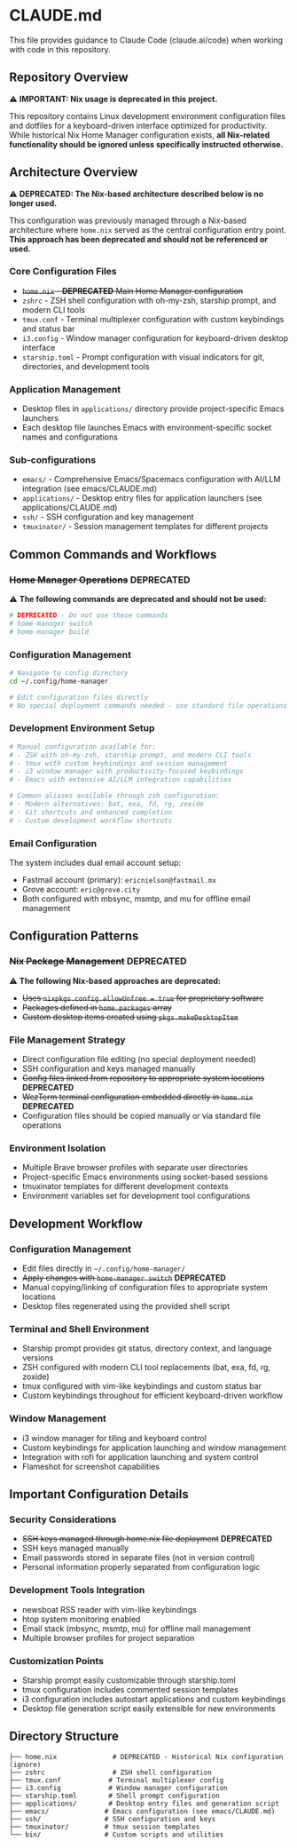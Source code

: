 # CLAUDE.md

This file provides guidance to Claude Code (claude.ai/code) when working with code in this repository.

## Repository Overview

⚠️ **IMPORTANT: Nix usage is deprecated in this project.**

This repository contains Linux development environment configuration files and dotfiles for a keyboard-driven interface optimized for productivity. While historical Nix Home Manager configuration exists, **all Nix-related functionality should be ignored unless specifically instructed otherwise.**

## Architecture Overview

⚠️ **DEPRECATED: The Nix-based architecture described below is no longer used.** 

This configuration was previously managed through a Nix-based architecture where `home.nix` served as the central configuration entry point. **This approach has been deprecated and should not be referenced or used.**

### Core Configuration Files
- ~~`home.nix` - **DEPRECATED** Main Home Manager configuration~~
- `zshrc` - ZSH shell configuration with oh-my-zsh, starship prompt, and modern CLI tools
- `tmux.conf` - Terminal multiplexer configuration with custom keybindings and status bar
- `i3.config` - Window manager configuration for keyboard-driven desktop interface
- `starship.toml` - Prompt configuration with visual indicators for git, directories, and development tools

### Application Management
- Desktop files in `applications/` directory provide project-specific Emacs launchers
- Each desktop file launches Emacs with environment-specific socket names and configurations

### Sub-configurations
- `emacs/` - Comprehensive Emacs/Spacemacs configuration with AI/LLM integration (see emacs/CLAUDE.md)
- `applications/` - Desktop entry files for application launchers (see applications/CLAUDE.md)
- `ssh/` - SSH configuration and key management
- `tmuxinator/` - Session management templates for different projects

## Common Commands and Workflows

### ~~Home Manager Operations~~ **DEPRECATED**
⚠️ **The following commands are deprecated and should not be used:**
```bash
# DEPRECATED - Do not use these commands
# home-manager switch
# home-manager build
```

### Configuration Management
```bash
# Navigate to config directory
cd ~/.config/home-manager

# Edit configuration files directly
# No special deployment commands needed - use standard file operations
```

### Development Environment Setup
```bash
# Manual configuration available for:
# - ZSH with oh-my-zsh, starship prompt, and modern CLI tools
# - tmux with custom keybindings and session management
# - i3 window manager with productivity-focused keybindings
# - Emacs with extensive AI/LLM integration capabilities

# Common aliases available through zsh configuration:
# - Modern alternatives: bat, exa, fd, rg, zoxide
# - Git shortcuts and enhanced completion
# - Custom development workflow shortcuts
```

### Email Configuration
The system includes dual email account setup:
- Fastmail account (primary): `ericnielson@fastmail.mx`
- Grove account: `eric@grove.city`
- Both configured with mbsync, msmtp, and mu for offline email management

## Configuration Patterns

### ~~Nix Package Management~~ **DEPRECATED**
⚠️ **The following Nix-based approaches are deprecated:**
- ~~Uses `nixpkgs.config.allowUnfree = true` for proprietary software~~
- ~~Packages defined in `home.packages` array~~
- ~~Custom desktop items created using `pkgs.makeDesktopItem`~~

### File Management Strategy
- Direct configuration file editing (no special deployment needed)
- SSH configuration and keys managed manually
- ~~Config files linked from repository to appropriate system locations~~ **DEPRECATED**
- ~~WezTerm terminal configuration embedded directly in `home.nix`~~ **DEPRECATED**
- Configuration files should be copied manually or via standard file operations

### Environment Isolation
- Multiple Brave browser profiles with separate user directories
- Project-specific Emacs environments using socket-based sessions
- tmuxinator templates for different development contexts
- Environment variables set for development tool configurations

## Development Workflow

### Configuration Management
- Edit files directly in `~/.config/home-manager/`
- ~~Apply changes with `home-manager switch`~~ **DEPRECATED**
- Manual copying/linking of configuration files to appropriate system locations
- Desktop files regenerated using the provided shell script

### Terminal and Shell Environment
- Starship prompt provides git status, directory context, and language versions
- ZSH configured with modern CLI tool replacements (bat, exa, fd, rg, zoxide)
- tmux configured with vim-like keybindings and custom status bar
- Custom keybindings throughout for efficient keyboard-driven workflow

### Window Management
- i3 window manager for tiling and keyboard control
- Custom keybindings for application launching and window management
- Integration with rofi for application launching and system control
- Flameshot for screenshot capabilities

## Important Configuration Details

### Security Considerations
- ~~SSH keys managed through home.nix file deployment~~ **DEPRECATED**
- SSH keys managed manually
- Email passwords stored in separate files (not in version control)
- Personal information properly separated from configuration logic

### Development Tools Integration
- newsboat RSS reader with vim-like keybindings
- htop system monitoring enabled
- Email stack (mbsync, msmtp, mu) for offline mail management
- Multiple browser profiles for project separation

### Customization Points
- Starship prompt easily customizable through starship.toml
- tmux configuration includes commented session templates
- i3 configuration includes autostart applications and custom keybindings
- Desktop file generation script easily extensible for new environments

## Directory Structure
```
├── home.nix              # DEPRECATED - Historical Nix configuration (ignore)
├── zshrc                 # ZSH shell configuration
├── tmux.conf            # Terminal multiplexer config
├── i3.config            # Window manager configuration
├── starship.toml        # Shell prompt configuration
├── applications/        # Desktop entry files and generation script
├── emacs/              # Emacs configuration (see emacs/CLAUDE.md)
├── ssh/                # SSH configuration and keys
├── tmuxinator/         # tmux session templates
└── bin/                # Custom scripts and utilities
```
